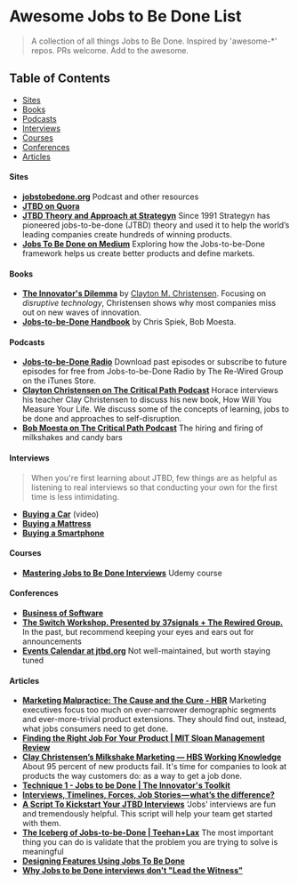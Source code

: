 Awesome Jobs to Be Done List
======================
> A collection of all things Jobs to Be Done. Inspired by 'awesome-*' repos. PRs welcome. Add to the awesome.

## Table of Contents

- [Sites](#sites)
- [Books](#books)
- [Podcasts](#podcasts)
- [Interviews](#interviews)
- [Courses](#courses)
- [Conferences](#conferences)
- [Articles](#articles)

#### Sites
- **[jobstobedone.org](http://jobstobedone.org/)** Podcast and other resources
- **[JTBD on Quora](http://www.quora.com/Jobs-to-be-Done)**
- **[JTBD Theory and Approach at Strategyn](http://strategyn.com/jobs-to-be-done/)** Since 1991 Strategyn has pioneered jobs-to-be-done (JTBD) theory and used it to help the world’s leading companies create hundreds of winning products.
- **[Jobs To Be Done on Medium](https://medium.com/the-job-to-be-done)** Exploring how the Jobs-to-be-Done framework helps us create better products and define markets.

#### Books

- **[The Innovator's Dilemma](http://www.amazon.com/gp/product/0062060244/ref=as_li_ss_tl?ie=UTF8&camp=1789&creative=390957&creativeASIN=0062060244&linkCode=as2&tag=httpstwit071f-20)** by [Clayton M. Christensen](http://www.claytonchristensen.com/). Focusing on _disruptive technology_, Christensen shows why most companies miss out on new waves of innovation.
- **[Jobs-to-be-Done Handbook](http://smile.amazon.com/Jobs---be-Done-Handbook-techniques-application/dp/1499339232/)** by Chris Spiek, Bob Moesta.

#### Podcasts
- **[Jobs-to-be-Done Radio](https://itunes.apple.com/us/podcast/jobs-to-be-done-radio/id499859427?mt=2)** Download past episodes or subscribe to future episodes for free from Jobs-to-be-Done Radio by The Re-Wired Group on the iTunes Store.
- **[Clayton Christensen on The Critical Path Podcast](http://5by5.tv/criticalpath/36)** Horace interviews his teacher Clay Christensen to discuss his new book, How Will You Measure Your Life. We discuss some of the concepts of learning, jobs to be done and approaches to self-disruption.
- **[Bob Moesta on The Critical Path Podcast](http://5by5.tv/criticalpath/19)** The hiring and firing of milkshakes and candy bars

#### Interviews
> When you're first learning about JTBD, few things are as helpful as listening to real interviews so that conducting your own for the first time is less intimidating.

- **[Buying a Car](http://vimeo.com/81153746)** (video)
- **[Buying a Mattress](http://jobstobedone.org/radio/the-mattress-interview-part-one/)**
- **[Buying a Smartphone](http://jobstobedone.org/radio/iphone-jobs-to-be-done-interview/)**

#### Courses
- **[Mastering Jobs to Be Done Interviews](https://www.udemy.com/mastering-jobs-to-be-done-interviews/)** Udemy course

#### Conferences
- **[Business of Software](http://businessofsoftware.org/)**
- **[The Switch Workshop. Presented by 37signals + The Rewired Group.](https://37signals.com/theswitchworkshop)** In the past, but recommend keeping your eyes and ears out for announcements
- **[Events Calendar at jtbd.org](http://jobstobedone.org/topics/events/)** Not well-maintained, but worth staying tuned

#### Articles
- **[Marketing Malpractice: The Cause and the Cure - HBR](https://hbr.org/2005/12/marketing-malpractice-the-cause-and-the-cure)** Marketing executives focus too much on ever-narrower demographic segments and ever-more-trivial product extensions. They should find out, instead, what jobs consumers need to get done.
- **[Finding the Right Job For Your Product | MIT Sloan Management Review](http://sloanreview.mit.edu/article/finding-the-right-job-for-your-product/)** 
- **[Clay Christensen’s Milkshake Marketing — HBS Working Knowledge](http://hbswk.hbs.edu/item/6496.html)** About 95 percent of new products fail. It's time for companies to look at products the way customers do: as a way to get a job done.
- **[Technique 1 - Jobs to be Done | The Innovator's Toolkit](http://innovatorstoolkit.com/content/technique-1-jobs-be-done)**
- **[Interviews, Timelines, Forces, Job Stories — what’s the difference?](https://medium.com/the-job-to-be-done/interviews-timelines-forces-job-stories-whats-the-difference-a90949d6cb0a)**
- **[A Script To Kickstart Your JTBD Interviews](https://medium.com/the-job-to-be-done/a-script-to-kickstart-your-jobs-to-be-done-interviews-2768164761d7)** ‘Jobs’ interviews are fun and tremendously helpful. This script will help your team get started with them.
- **[The Iceberg of Jobs-to-be-Done | Teehan+Lax](http://www.teehanlax.com/blog/the-iceberg-of-jobs-to-be-done/)** The most important thing you can do is validate that the problem you are trying to solve is meaningful
- **[Designing Features Using Jobs To Be Done](http://blog.intercom.io/using-job-stories-design-features-ui-ux/)**
- **[Why Jobs to be Done interviews don't "Lead the Witness"](http://blog.marksweep.com/post/60731446972/why-jobs-to-be-done-interviews-dont-lead-the)**
